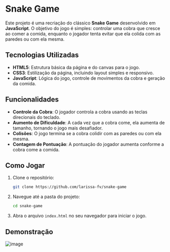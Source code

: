 

# Snake Game 

Este projeto é uma recriação do clássico **Snake Game** desenvolvido em **JavaScript**. O objetivo do jogo é simples: controlar uma cobra que cresce ao comer a comida, enquanto o jogador tenta evitar que ela colida com as paredes ou com ela mesma.

## Tecnologias Utilizadas

- **HTML5**: Estrutura básica da página e do canvas para o jogo.
- **CSS3**: Estilização da página, incluindo layout simples e responsivo.
- **JavaScript**: Lógica do jogo, controle de movimentos da cobra e geração da comida.

## Funcionalidades

- **Controle da Cobra**: O jogador controla a cobra usando as teclas direcionais do teclado.
- **Aumento de Dificuldade**: A cada vez que a cobra come, ela aumenta de tamanho, tornando o jogo mais desafiador.
- **Colisões**: O jogo termina se a cobra colidir com as paredes ou com ela mesma.
- **Contagem de Pontuação**: A pontuação do jogador aumenta conforme a cobra come a comida.

## Como Jogar

1. Clone o repositório:
   ```bash
   git clone https://github.com/larissa-fv/snake-game
   ```

2. Navegue até a pasta do projeto:
   ```bash
   cd snake-game
   ```

3. Abra o arquivo `index.html` no seu navegador para iniciar o jogo.

## Demonstração
![image](https://github.com/user-attachments/assets/6ab48a97-3997-420f-a5f4-f40704cfcd02)
